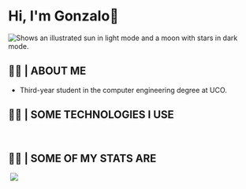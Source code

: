 # Hi, I'm Gonzalo👋
<picture>
  <source media="(prefers-color-scheme: dark)" srcset="https://user-images.githubusercontent.com/90795270/201412680-0ecfe068-ba29-46fd-a761-46df51614e40.png">
  <source media="(prefers-color-scheme: light)" srcset="https://user-images.githubusercontent.com/90795270/201412680-0ecfe068-ba29-46fd-a761-46df51614e40.png">
  <img alt="Shows an illustrated sun in light mode and a moon with stars in dark mode." src="https://user-images.githubusercontent.com/25423296/163456779-a8556205-d0a5-45e2-ac17-42d089e3c3f8.png">
</picture>

## 👨‍💻 | ABOUT ME
 - Third-year student in the computer engineering degree at UCO. 
 
 ## 👨‍💻 | SOME TECHNOLOGIES I USE
<picture>
  <source media="(prefers-color-scheme: dark)" srcset="https://img.shields.io/badge/C-00599C?style=for-the-badge&logo=c&logoColor=white">
  <source media="(prefers-color-scheme: light)" srcset="https://img.shields.io/badge/C-00599C?style=for-the-badge&logo=c&logoColor=white ">
  <img alt="" src="https://user-images.githubusercontent.com/25423296/163456779-a8556205-d0a5-45e2-ac17-42d089e3c3f8.png">
</picture>

<picture>
  <source media="(prefers-color-scheme: dark)" srcset="https://img.shields.io/badge/C%2B%2B-00599C?style=for-the-badge&logo=c%2B%2B&logoColor=white">
  <source media="(prefers-color-scheme: light)" srcset="https://img.shields.io/badge/C%2B%2B-00599C?style=for-the-badge&logo=c%2B%2B&logoColor=white">
  <img alt="" src="https://img.shields.io/badge/C%2B%2B-00599C?style=for-the-badge&logo=c%2B%2B&logoColor=white">
</picture>

<picture>
  <source media="(prefers-color-scheme: dark)" srcset="https://img.shields.io/badge/MySQL-005C84?style=for-the-badge&logo=mysql&logoColor=white">
  <source media="(prefers-color-scheme: light)" srcset="https://img.shields.io/badge/MySQL-005C84?style=for-the-badge&logo=mysql&logoColor=white">
  <img alt="" src="https://img.shields.io/badge/MySQL-005C84?style=for-the-badge&logo=mysql&logoColor=white">
</picture>

<picture>
  <source media="(prefers-color-scheme: dark)" srcset="https://img.shields.io/badge/Apache-D22128?style=for-the-badge&logo=Apache&logoColor=white">
  <source media="(prefers-color-scheme: light)" srcset="https://img.shields.io/badge/Apache-D22128?style=for-the-badge&logo=Apache&logoColor=white">
  <img alt="" src="https://img.shields.io/badge/Apache-D22128?style=for-the-badge&logo=Apache&logoColor=white">
</picture>

 ## 👨‍💻 | SOME OF MY STATS ARE
 <picture>
  <source media="(prefers-color-scheme: dark)" srcset=" https://hits.seeyoufarm.com/api/count/incr/badge.svg?url=https%3A%2F%2Fgithub.com%2F{marquez2002}1212%2Fhit-counter">
  <source media="(prefers-color-scheme: light)" srcset=" https://hits.seeyoufarm.com/api/count/incr/badge.svg?url=https%3A%2F%2Fgithub.com%2F{marquez2002}1212%2Fhit-counter">
  <img alt="" src=" https://hits.seeyoufarm.com/api/count/incr/badge.svg?url=https%3A%2F%2Fgithub.com%2F{marquez2002}1212%2Fhit-counter">
</picture>

<picture>
<source 
  srcset="https://github-readme-stats.vercel.app/api/top-langs/?username=marquez2002&show_icons=true&theme=dark"
  media="(prefers-color-scheme: dark)"
/>
<source
  srcset="https://github-readme-stats.vercel.app/api/top-langs/?username=marquez2002&show_icons=true"
  media="(prefers-color-scheme: light), (prefers-color-scheme: no-preference)"
/>
<img src="https://github-readme-stats.vercel.app/api/top-langs/?username=marquez2002&show_icons=true" />
</picture>


 <picture>
  <source media="(prefers-color-scheme: dark)" srcset="  https://hits.seeyoufarm.com/api/count/incr/badge.svg?url=https%3A%2F%2Fgithub.com%2F{marquez2002}1212%2Fhit-counter">
  <source media="(prefers-color-scheme: light)" srcset="  https://hits.seeyoufarm.com/api/count/incr/badge.svg?url=https%3A%2F%2Fgithub.com%2F{marquez2002}1212%2Fhit-counter">
  <img alt="" src="  https://hits.seeyoufarm.com/api/count/incr/badge.svg?url=https%3A%2F%2Fgithub.com%2F{marquez2002}1212%2Fhit-counter">
</picture>
          
    





<!--- 
# 🚧 Work in progress 🚧
https://img.shields.io/badge/LibreOffice-18A303?style=for-the-badge&logo=LibreOffice&logoColor=white
https://img.shields.io/badge/Trello-0052CC?style=for-the-badge&logo=trello&logoColor=white
https://img.shields.io/badge/VSCode-0078D4?style=for-the-badge&logo=visual%20studio%20code&logoColor=white
https://img.shields.io/badge/Slack-4A154B?style=for-the-badge&logo=slack&logoColor=white
https://img.shields.io/badge/Apache-D22128?style=for-the-badge&logo=Apache&logoColor=white
[Contribution guidelines for this project](docs/CONTRIBUTING.md)




- 👀 I’m interested in ...
- https://github-readme-streak-stats.herokuapp.com/?user={username}🌱 I’m currently learning ...
- 💞️ I’m looking to collaborate on ...
- 📫 How to reach me ...


marquez2002/marquez2002 is a ✨ special ✨ repository because its `README.md` (this file) appears on your GitHub profile.
You can click the Preview link to take a look at your changes.


https://github-readme-stats.vercel.app/api/top-langs/?username={username}
https://hits.seeyoufarm.com/api/count/incr/badge.svg?url=https%3A%2F%2Fgithub.com%2F{username}1212%2Fhit-counter
https://github-readme-streak-stats.herokuapp.com/?user={username}
https://github-profile-trophy.vercel.app/?username={username}
--->
